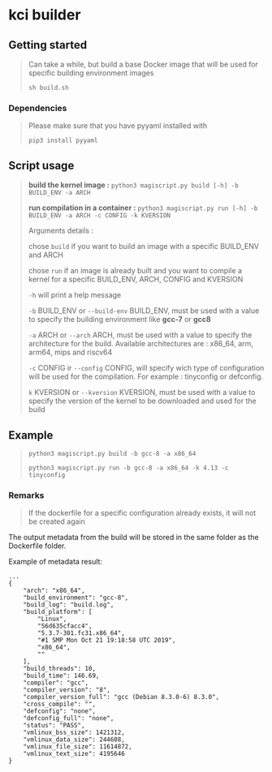 # kci builder

## Getting started

> Can take a while, but build a base Docker image that will be used for specific building environment images
> 
> `sh build.sh` 

### Dependencies 
> Please make sure that you have pyyaml installed with 
> 
> `pip3 install pyyaml`
## Script usage

> **build the kernel image :** ``python3 magiscript.py build [-h] -b BUILD_ENV -a ARCH``
> 
> **run compilation in a container :** ``python3 magiscript.py run [-h] -b BUILD_ENV -a ARCH -c CONFIG -k KVERSION``  
> 
> Arguments details : 
>   
> chose `build` if you want to build an image with a specific BUILD_ENV and ARCH 
> 
> chose `run` if an image is already built and you want to compile a kernel for a specific BUILD_ENV, ARCH, CONFIG and KVERSION
> 
> `-h` will print a help message
> 
> `-b` BUILD_ENV or `--build-env` BUILD_ENV, must be used with a value to specify the building environment like **gcc-7** or **gcc8**
>
> `-a` ARCH or `--arch` ARCH, must be used with a value to specify the architecture for the build. Available architectures are : x86_64, arm, arm64, mips and riscv64
> 
> `-c` CONFIG ir `--config` CONFIG, will specify wich type of configuration will be used for the compilation. For example : tinyconfig or defconfig.
> 
> `k` KVERSION or `--kversion` KVERSION, must be used with a value to specify the version of the kernel to be downloaded and used for the build

## Example

> ``python3 magiscript.py build -b gcc-8 -a x86_64``
> 
> ``python3 magiscript.py run -b gcc-8 -a x86_64 -k 4.13 -c tinyconfig``

### Remarks
> If the dockerfile for a specific configuration already exists, it will not be created again

The output metadata from the build will be stored in the same folder as the Dockerfile folder.

Example of metadata result:
```
...
{
    "arch": "x86_64",
    "build_environment": "gcc-8",
    "build_log": "build.log",
    "build_platform": [
        "Linux",
        "56d635cfacc4",
        "5.3.7-301.fc31.x86_64",
        "#1 SMP Mon Oct 21 19:18:58 UTC 2019",
        "x86_64",
        ""
    ],
    "build_threads": 10,
    "build_time": 146.69,
    "compiler": "gcc",
    "compiler_version": "8",
    "compiler_version_full": "gcc (Debian 8.3.0-6) 8.3.0",
    "cross_compile": "",
    "defconfig": "none",
    "defconfig_full": "none",
    "status": "PASS",
    "vmlinux_bss_size": 1421312,
    "vmlinux_data_size": 244608,
    "vmlinux_file_size": 11614872,
    "vmlinux_text_size": 4195646
}
```
